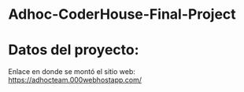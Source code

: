 # Adhoc-CoderHouse-Final-Project
<h1><strong>Datos del proyecto:</strong></h1>
<p>Enlace en donde se montó el sitio web: <a href="https://adhocteam.000webhostapp.com/" target="_blank">https://adhocteam.000webhostapp.com/</a></p>
